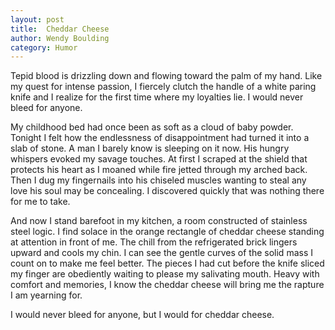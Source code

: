 ```yaml
---
layout: post
title:  Cheddar Cheese
author: Wendy Boulding
category: Humor
---
```


Tepid blood is drizzling down and flowing toward the palm of my hand. Like my quest for intense passion, I fiercely clutch the handle of a white paring knife and I realize for the first time where my loyalties lie.
I would never bleed for anyone.

My childhood bed had once been as soft as a cloud of baby powder. Tonight I felt how the endlessness of disappointment had turned it into a slab of stone. A man I barely know is sleeping on it now. His hungry whispers evoked my savage touches. At first I scraped at the shield that protects his heart as I moaned while fire jetted through my arched back. Then I dug my fingernails into his chiseled muscles wanting to steal any love his soul may be concealing. I discovered quickly that was nothing there for me to take.

And now I stand barefoot in my kitchen, a room constructed of stainless steel logic. I find solace in the orange rectangle of cheddar cheese standing at attention in front of me. The chill from the refrigerated brick lingers upward and cools my chin. I can see the gentle curves of the solid mass I count on to make me feel better. The pieces I had cut before the knife sliced my finger are obediently waiting to please my salivating mouth. Heavy with comfort and memories, I know the cheddar cheese will bring me the rapture I am yearning for.

I would never bleed for anyone, but I would for cheddar cheese.

